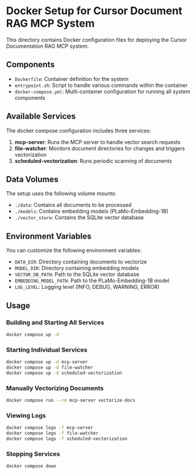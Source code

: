 # Docker Setup for Cursor Document RAG MCP System

This directory contains Docker configuration files for deploying the Cursor Documentation RAG MCP system.

## Components

- `Dockerfile`: Container definition for the system
- `entrypoint.sh`: Script to handle various commands within the container
- `docker-compose.yml`: Multi-container configuration for running all system components

## Available Services

The docker compose configuration includes three services:

1. **mcp-server**: Runs the MCP server to handle vector search requests
2. **file-watcher**: Monitors document directories for changes and triggers vectorization
3. **scheduled-vectorization**: Runs periodic scanning of documents

## Data Volumes

The setup uses the following volume mounts:

- `./data`: Contains all documents to be processed
- `./models`: Contains embedding models (PLaMo-Embedding-1B)
- `./vector_store`: Contains the SQLite vector database

## Environment Variables

You can customize the following environment variables:

- `DATA_DIR`: Directory containing documents to vectorize
- `MODEL_DIR`: Directory containing embedding models
- `VECTOR_DB_PATH`: Path to the SQLite vector database
- `EMBEDDING_MODEL_PATH`: Path to the PLaMo-Embedding-1B model
- `LOG_LEVEL`: Logging level (INFO, DEBUG, WARNING, ERROR)

## Usage

### Building and Starting All Services

```bash
docker compose up -d
```

### Starting Individual Services

```bash
docker compose up -d mcp-server
docker compose up -d file-watcher
docker compose up -d scheduled-vectorization
```

### Manually Vectorizing Documents

```bash
docker compose run --rm mcp-server vectorize-docs
```

### Viewing Logs

```bash
docker compose logs -f mcp-server
docker compose logs -f file-watcher
docker compose logs -f scheduled-vectorization
```

### Stopping Services

```bash
docker compose down
```
